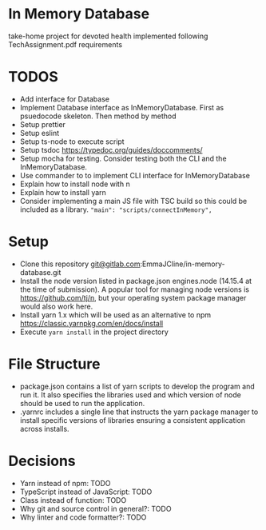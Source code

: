 # In Memory Database

take-home project for devoted health implemented following TechAssignment.pdf requirements

# TODOS

- Add interface for Database
- Implement Database interface as InMemoryDatabase. First as psuedocode skeleton. Then method by method
- Setup prettier
- Setup eslint
- Setup ts-node to execute script
- Setup tsdoc https://typedoc.org/guides/doccomments/
- Setup mocha for testing. Consider testing both the CLI and the InMemoryDatabase.
- Use commander to to implement CLI interface for InMemoryDatabase
- Explain how to install node with n
- Explain how to install yarn
- Consider implementing a main JS file with TSC build so this could be included as a library. `"main": "scripts/connectInMemory",`

# Setup

- Clone this repository git@gitlab.com:EmmaJCline/in-memory-database.git
- Install the node version listed in package.json engines.node (14.15.4 at the time of submission). A popular tool for managing node versions is https://github.com/tj/n, but your operating system package manager would also work here.
- Install yarn 1.x which will be used as an alternative to npm https://classic.yarnpkg.com/en/docs/install
- Execute `yarn install` in the project directory

# File Structure

- package.json contains a list of yarn scripts to develop the program and run it. It also specifies the libraries used and which version of node should be used to run the application.
- .yarnrc includes a single line that instructs the yarn package manager to install specific versions of libraries ensuring a consistent application across installs.

# Decisions

- Yarn instead of npm: TODO
- TypeScript instead of JavaScript: TODO
- Class instead of function: TODO
- Why git and source control in general?: TODO
- Why linter and code formatter?: TODO
